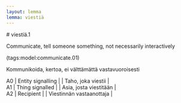 ```yaml
---
layout: lemma
lemma: viestiä
---
```


<div class="sense">
# <span class="sensename">viestiä.1</span>

<span class="description">Communicate, tell someone something, not necessarily interactively</span>

(tags:model:communicate.01)

<span class="description">Kommunikoida, kertoa, ei välttämättä vastavuoroisesti</span>

A0 | Entity signalling |   | Taho, joka viestii |  
A1 | Thing signalled |   | Asia, josta viestitään |  
A2 | Recipient |   | Viestinnän vastaanottaja |  

</div>


